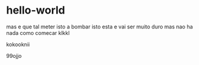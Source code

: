 # hello-world

mas e que tal meter isto a bombar
isto esta e vai ser muito duro mas nao ha nada como comecar
klkkl

kokooknii 
 
 99ojjo
 
